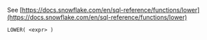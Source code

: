 See [https://docs.snowflake.com/en/sql-reference/functions/lower](https://docs.snowflake.com/en/sql-reference/functions/lower)
```
LOWER( <expr> )
```
